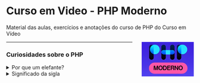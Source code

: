 
# Curso em Video - PHP Moderno


Material das aulas, exercícios e anotações do curso de PHP do Curso em Vídeo

<img src="imgs/phpmoderno_icon.jpg" width=140px align="right" style="float: right; margin-left: 25px">

---

### Curiosidades sobre o PHP
<details>
    <summary>Por que um elefante?</summary>
    
De acordo com [Vincent]("https://www.instagram.com/vincentpontier/")
</details>

<details>
    <summary>Significado da sigla</summary>
    <b>P</b>HP <b>H</b>ypertext <b>P</b>reprocessor
</details>

<!-- ## Anotações -->